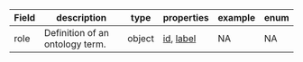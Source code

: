 |Field | description | type | properties | example | enum|
| ---| ---| ---| ---| ---| --- |
| role | Definition of an ontology term. | object | [id](./id.md), [label](./label.md) | NA | NA|
